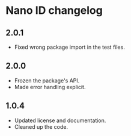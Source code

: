 # Nano ID changelog

## 2.0.1

* Fixed wrong package import in the test files.

## 2.0.0

* Frozen the package's API.
* Made error handling explicit.

## 1.0.4

* Updated license and documentation.
* Cleaned up the code.
